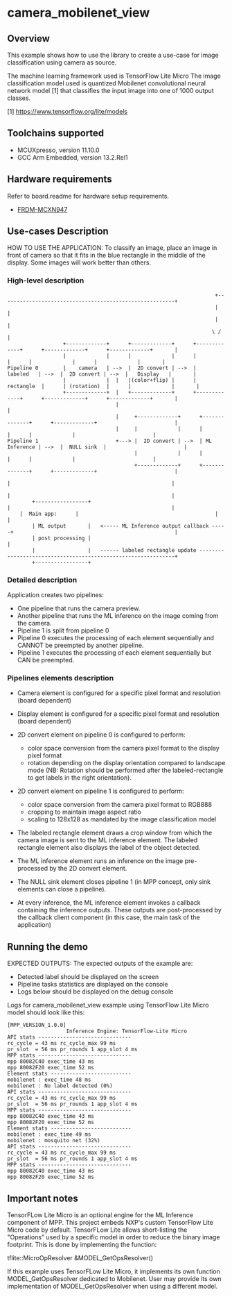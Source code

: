 # camera_mobilenet_view

## Overview
This example shows how to use the library to create a use-case for
image classification using camera as source.

The machine learning framework used is TensorFlow Lite Micro
The image classification model used is quantized Mobilenet
convolutional neural network model [1] that classifies the input image into
one of 1000 output classes.

[1] https://www.tensorflow.org/lite/models

## Toolchains supported
- MCUXpresso, version 11.10.0
- GCC Arm Embedded, version 13.2.Rel1

## Hardware requirements
Refer to board.readme for hardware setup requirements.
- [FRDM-MCXN947](../../../_boards/frdmmcxn947/eiq_examples/mpp/board_readme.md)

## Use-cases Description

HOW TO USE THE APPLICATION:
To classify an image, place an image in front of camera so that it fits in the blue rectangle in the middle of the display.
Some images will work better than others.

### High-level description
```
                                                                   +--------------------------------------------------------+
                                                                   |                                                        |
                                                                   |                                                        |
                                                                  \ /                                                       |
                  +-------------+      +-------------+      +-------------+      +-------------+      +-------------+       |
                  |             |      |             |      |             |      |             |      |             |       |
Pipeline 0        |    camera   | -->  |  2D convert | -->  |   labeled   | -->  |  2D convert | -->  |   Display   |       |
                  |             |  |   |(color+flip) |      |  rectangle  |      | (rotation)  |      |             |       |
                  +-------------+  |   +-------------+      +-------------+      +-------------+      +-------------+       |
                                   |                                                                                        |
                                   |     +-------------+      +--------------+      +-------------+                         |
                                   |     |             |      |              |      |             |                         |
Pipeline 1                         +---> |  2D convert | -->  | ML Inference | -->  |  NULL sink  |                         |
                                         |             |      |              |      |             |                         |
                                         +-------------+      +--------------+      +-------------+                         |
                                                                       |                                                    |
                                                                       |                                                    |
        +-----------------+                                            |                                                    |
	|  Main app:      |                                            |                                                    |
        | ML output       |   <----- ML Inference output callback -----+                                                    |
        | post processing |                                                                                                 |
        |                 |   ------ labeled rectangle update --------------------------------------------------------------+
        +-----------------+
```
### Detailed description

Application creates two pipelines:

- One pipeline that runs the camera preview.
- Another pipeline that runs the ML inference on the image coming from the camera.
- Pipeline 1 is split from pipeline 0
- Pipeline 0 executes the processing of each element sequentially and CANNOT be preempted by another pipeline.
- Pipeline 1 executes the processing of each element sequentially but CAN be preempted.

### Pipelines elements description

* Camera element is configured for a specific pixel format and resolution (board dependent)
* Display element is configured for a specific pixel format and resolution (board dependent)
* 2D convert element on pipeline 0 is configured to perform:
  - color space conversion from the camera pixel format to the display pixel format
  - rotation depending on the display orientation compared to landscape mode (NB: Rotation should be performed 
  after the labeled-rectangle to get labels in the right orientation).

* 2D convert element on pipeline 1 is configured to perform:
  - color space conversion from the camera pixel format to RGB888
  - cropping to maintain image aspect ratio
  - scaling to 128x128 as mandated by the image classification model

* The labeled rectangle element draws a crop window from which the camera image is sent to
  the ML inference element. The labeled rectangle element also displays the label of the object detected.
* The ML inference element runs an inference on the image pre-processed by the 2D convert element.
* The NULL sink element closes pipeline 1 (in MPP concept, only sink elements can close a pipeline).

* At every inference, the ML inference element invokes a callback containing the inference outputs.
These outputs are post-processed by the callback client component (in this case, the main task of the application)


## Running the demo

EXPECTED OUTPUTS:
The expected outputs of the example are:
- Detected label should be displayed on the screen
- Pipeline tasks statistics are displayed on the console
- Logs below should be displayed on the debug console

Logs for camera_mobilenet_view example using TensorFlow Lite Micro model should look like this:
```
[MPP_VERSION_1.0.0]
                   Inference Engine: TensorFlow-Lite Micro
API stats ------------------------------
rc_cycle = 43 ms rc_cycle_max 99 ms
pr_slot  = 56 ms pr_rounds 1 app_slot 4 ms
MPP stats ------------------------------
mpp 80082C40 exec_time 43 ms
mpp 80082F20 exec_time 52 ms
Element stats --------------------------
mobilenet : exec_time 48 ms
mobilenet : No label detected (0%)
API stats ------------------------------
rc_cycle = 43 ms rc_cycle_max 99 ms
pr_slot  = 56 ms pr_rounds 1 app_slot 4 ms
MPP stats ------------------------------
mpp 80082C40 exec_time 43 ms
mpp 80082F20 exec_time 52 ms
Element stats --------------------------
mobilenet : exec_time 49 ms
mobilenet : mosquito net (32%)
API stats ------------------------------
rc_cycle = 43 ms rc_cycle_max 99 ms
pr_slot  = 56 ms pr_rounds 1 app_slot 4 ms
MPP stats ------------------------------
mpp 80082C40 exec_time 43 ms
mpp 80082F20 exec_time 52 ms
```
## Important notes

TensorFLow Lite Micro is an optional engine for the ML Inference component of MPP.
This project embeds NXP's custom TensorFlow Lite Micro code by default.
TensorFLow Lite allows short-listing the "Operations" used by a specific model in order to reduce the binary image footprint.
This is done by implementing the function:

tflite::MicroOpResolver &MODEL_GetOpsResolver()

If this example uses TensorFLow Lite Micro, it implements its own function MODEL_GetOpsResolver dedicated to Mobilenet.
User may provide its own implementation of MODEL_GetOpsResolver when using a different model.

